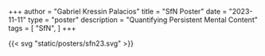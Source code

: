 +++
author = "Gabriel Kressin Palacios"
title = "SfN Poster"
date = "2023-11-11"
type = "poster"
description = "Quantifying Persistent Mental Content"
tags = [
    "SfN",
]
+++

{{< svg "static/posters/sfn23.svg" >}}
